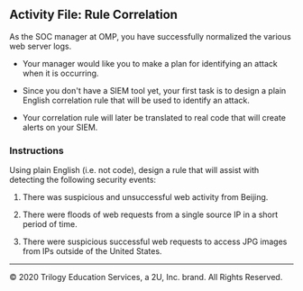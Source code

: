 ## Activity File: Rule Correlation


As the SOC manager at OMP, you have successfully normalized the various web server logs.

- Your manager would like you to make a plan for identifying an attack when it is occurring.

- Since you don't have a SIEM tool yet, your first task is to design a plain English correlation rule that will be used to identify an attack.

- Your correlation rule will later be translated to real code that will create alerts on your SIEM.



### Instructions

Using plain English (i.e. not code), design a rule that will assist with detecting the following security events:

1. There was suspicious and unsuccessful web activity from Beijing.
   
2. There were floods of web requests from a single source IP in a short period of time.
   
3. There were suspicious successful web requests to access JPG images from IPs outside of the United States.

---
© 2020 Trilogy Education Services, a 2U, Inc. brand. All Rights Reserved.  
